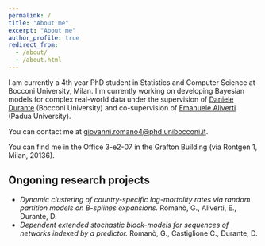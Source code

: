 ```yaml
---
permalink: /
title: "About me"
excerpt: "About me"
author_profile: true
redirect_from: 
  - /about/
  - /about.html
---
```


I am currently a 4th year PhD student in Statistics and Computer Science at Bocconi University, Milan.
I'm currently working on developing Bayesian models for complex real-world data under the supervision of [Daniele Durante](https://danieledurante.github.io/web/) (Bocconi University) and co-supervision of [Emanuele Aliverti](https://emanuelealiverti.github.io/) (Padua University).

You can contact me at [giovanni.romano4@phd.unibocconi.it](mailto:giovanni.romano4@phd.unibocconi.it).

You can find me in the Office 3-e2-07 in the Grafton Building (via Rontgen 1, Milan, 20136).

## Ongoning research projects
- _Dynamic clustering of country-specific log-mortality rates via random partition models on B-splines expansions._ Romanò, G., Aliverti, E., Durante, D.
- _Dependent extended stochastic block-models for sequences of networks indexed by a predictor._ Romanò, G., Castiglione C., Durante, D.

